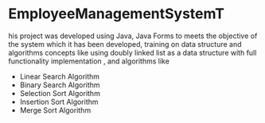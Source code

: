 # EmployeeManagementSystemT


his project was developed using Java, Java Forms to meets the objective of the system
which it has been developed, training on data structure and algorithms concepts like using doubly linked list as a data structure with full functionality implementation , and algorithms like

- Linear Search Algorithm
- Binary Search Algorithm
- Selection Sort Algorithm
- Insertion Sort Algorithm
- Merge Sort Algorithm
